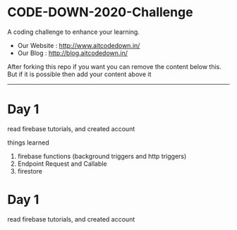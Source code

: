 
# CODE-DOWN-2020-Challenge
A coding challenge to enhance your learning. <br>
 - Our Website : http://www.aitcodedown.in/ <br>
 - Our Blog : http://blog.aitcodedown.in/

After forking this repo if you want you can remove the content below this. But if it is possible then add your content above it 

<hr>

<div>
<h1> Day 1 </h1>
 <p> read firebase tutorials, and created account </p>
 <p> things learned
   <ol>
  <li>firebase functions (background triggers and http triggers)</li>
  <li>Endpoint Request and Callable</li>
  <li>firestore</li>
</ol>


 </p>
</div>

<div>
<h1> Day 1 </h1>
 <p> read firebase tutorials, and created account </p>
</div>
 
